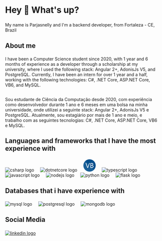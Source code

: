 <h1 align="left">Hey 👋 What's up?</h1>

###

<p align="left">My name is Parjasnelly and I'm a backend developer, from Fortaleza - CE, Brazil</p>

###

<h2 align="left">About me</h2>

###

<p align="left">I have been a Computer Science student since 2020, with 1 year and 6 months of experience as a developer through a scholarship at my university, where I used the following stack: Angular 2+, AdonisJs V5, and PostgreSQL. Currently, I have been an intern for over 1 year and a half, working with the following technologies: C#, .NET Core, ASP.NET Core, VB6, and MySQL.</p>

<h2 align="left"></h2>

<p align="left">Sou estudante de Ciência da Computação desde 2020, com experiência como desenvolvedor durante 1 ano e 6 meses em uma bolsa na minha universidade, onde utilizei a seguinte stack: Angular 2+, AdonisJs V5 e PostgreSQL. Atualmente, sou estagiário por mais de 1 ano e meio, e trabalho com as seguintes tecnologias: C#, .NET Core, ASP.NET Core, VB6 e MySQL.</p>

###

<h2 align="left">Languages and frameworks that I have the most experience with</h2>

###

<div align="left">
  <img src="https://cdn.jsdelivr.net/gh/devicons/devicon/icons/csharp/csharp-original.svg" height="40" alt="csharp logo"  />
  <img width="12" />
  <img src="https://cdn.jsdelivr.net/gh/devicons/devicon/icons/dotnetcore/dotnetcore-original.svg" height="40" alt="dotnetcore logo"  />
  <img width="12" />
  <img src="https://raw.githubusercontent.com/github/explore/80688e429a7d4ef2fca1e82350fe8e3517d3494d/topics/visual-basic/visual-basic.png" height="40" alt="vb logo"  />
  <img width="12" />
  <img src="https://cdn.jsdelivr.net/gh/devicons/devicon/icons/typescript/typescript-original.svg" height="40" alt="typescript logo"  />
  <img width="12" />
  <img src="https://cdn.jsdelivr.net/gh/devicons/devicon/icons/javascript/javascript-original.svg" height="40" alt="javascript logo"  />
  <img width="12" />
  <img src="https://cdn.jsdelivr.net/gh/devicons/devicon/icons/nodejs/nodejs-original.svg" height="40" alt="nodejs logo"  />
  <img width="12" />
  <img src="https://cdn.jsdelivr.net/gh/devicons/devicon/icons/python/python-original.svg" height="40" alt="python logo"  />
  <img width="12" />
  <img src="https://cdn.jsdelivr.net/gh/devicons/devicon/icons/flask/flask-original.svg" height="40" alt="flask logo"  />
</div>

###

<h2 align="left">Databases that i have experience with</h2>

###

<div align="left">
  <img src="https://cdn.jsdelivr.net/gh/devicons/devicon/icons/mysql/mysql-original.svg" height="40" alt="mysql logo"  />
  <img width="12" />
  <img src="https://cdn.jsdelivr.net/gh/devicons/devicon/icons/postgresql/postgresql-original.svg" height="40" alt="postgresql logo"  />
  <img width="12" />
  <img src="https://cdn.jsdelivr.net/gh/devicons/devicon/icons/mongodb/mongodb-original.svg" height="40" alt="mongodb logo"  />
</div>

###

<h2 align="left">Social Media</h2>

###

<div align="left">
  <a href="https://www.linkedin.com/in/parjasnelly/" target="_blank">
    <img src="https://raw.githubusercontent.com/maurodesouza/profile-readme-generator/master/src/assets/icons/social/linkedin/default.svg" width="52" height="40" alt="linkedin logo"  />
  </a>
</div>

###
